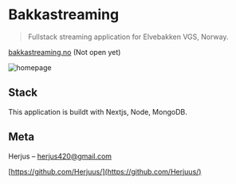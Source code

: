 # Bakkastreaming
> Fullstack streaming application for Elvebakken VGS, Norway.

[bakkastreaming.no](https://bakkastreaming.no) (Not open yet)

![homepage](https://i.imgur.com/rHpxfEV.png)

## Stack

This application is buildt with Nextjs, Node, MongoDB.

## Meta

Herjus – herjus420@gmail.com

[https://github.com/Herjuus/](https://github.com/Herjuus/)
